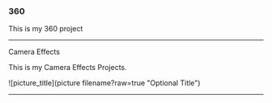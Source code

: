### 360

This is my 360 project

<script src="//360.vizor.io/scripts/embed.js" data-vizorurl="https://360.vizor.io/embed/v/6qkdq" ></script>

***

Camera Effects

This is my Camera Effects Projects.

![picture_title](picture filename?raw=true "Optional Title")

***

